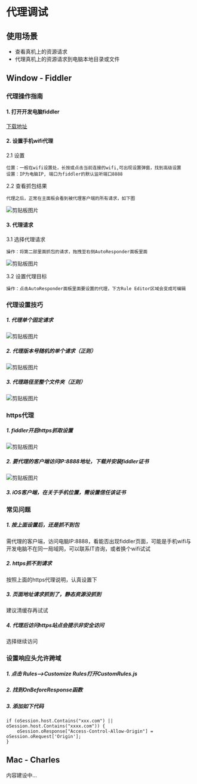 # 代理调试

## 使用场景

- 查看真机上的资源请求
- 代理真机上的资源请求到电脑本地目录或文件

## Window - Fiddler


### 代理操作指南

#### 1. 打开开发电脑fiddler

[下载地址](http://dlsw.baidu.com/sw-search-sp/soft/47/10963/fiddler4_4.6.2.0_setup.1453708442.exe)

#### 2. 设置手机wifi代理

2.1 设置

```
位置：一般在wifi设置处，长按或点击当前连接的wifi,可出现设置弹窗，找到高级设置
设置：IP为电脑IP, 端口为fiddler的默认监听端口8888
```

2.2 查看抓包结果

```
代理之后，正常在主面板会看到被代理客户端的所有请求，如下图
```

![剪贴板图片](https://github.com/winfredwyw/notes/blob/master/assets/201902/xupload_1496986155000.png)

#### 3. 代理请求

3.1  选择代理请求

```
操作：将第二部里面抓包的请求，拖拽至右侧AutoResponder面板里面
```

![剪贴板图片](https://github.com/winfredwyw/notes/blob/master/assets/201902/xupload_1496986321000.png)

3.2 设置代理目标

```
操作：点击AutoResponder面板里面要设置的代理，下方Rule Editor区域会变成可编辑
```

### 代理设置技巧

##### 1. 代理单个固定请求

![剪贴板图片](https://github.com/winfredwyw/notes/blob/master/assets/201902/xupload_1496986723000.png)

##### 2. 代理版本号随机的单个请求（正则）

![剪贴板图片](https://github.com/winfredwyw/notes/blob/master/assets/201902/xupload_1496987705000.png)

##### 3. 代理路径至整个文件夹（正则）

![剪贴板图片](https://github.com/winfredwyw/notes/blob/master/assets/201902/xupload_1496987830000.png)

### https代理

##### 1. fiddler开启https抓取设置

![剪贴板图片](https://github.com/winfredwyw/notes/blob/master/assets/201902/xupload_1496988474000.png)

##### 2. 要代理的客户端访问IP:8888地址，下载并安装fiddler证书

![剪贴板图片](https://github.com/winfredwyw/notes/blob/master/assets/201902/xupload_1496987954000.png)

##### 3. iOS客户端，在关于手机位置，需设置信任该证书


### 常见问题

##### 1. 按上面设置后，还是抓不到包

需代理的客户端，访问电脑IP:8888，看能否出现fiddler页面，可能是手机wifi与开发电脑不在同一局域网，可以联系IT咨询，或者换个wifi试试

##### 2. https抓不到请求
    
按照上面的https代理说明，认真设置下
    
##### 3. 页面地址请求抓到了，静态资源没抓到

建议清缓存再试试
    
##### 4. 代理后访问https站点会提示非安全访问

选择继续访问
    
### 设置响应头允许跨域

##### 1. 点击 Rules-->Customize Rules打开CustomRules.js
##### 2. 找到OnBeforeResponse函数
##### 3. 添加如下代码
```
if (oSession.host.Contains("xxx.com") || oSession.host.Contains("xxxx.com")) {
    oSession.oResponse["Access-Control-Allow-Origin"] = oSession.oRequest['Origin'];
}
```

## Mac - Charles

内容建设中...
